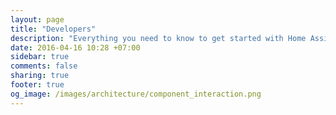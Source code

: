 ```yaml
---
layout: page
title: "Developers"
description: "Everything you need to know to get started with Home Assistant development."
date: 2016-04-16 10:28 +07:00
sidebar: true
comments: false
sharing: true
footer: true
og_image: /images/architecture/component_interaction.png
---
```


<script>
window.location = 'https://developers.home-assistant.io/';
</script>